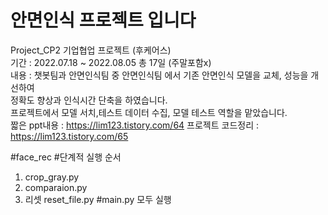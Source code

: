 # 안면인식 프로젝트 입니다
Project_CP2 기업협업 프로젝트 (후케어스)\
기간 : 2022.07.18 ~ 2022.08.05 총 17일 (주말포함x)\
내용 : 챗봇팀과 안면인식팀 중 안면인식팀 에서 기존 안면인식 모델을 교체, 성능을 개선하여\
정확도 향상과 인식시간 단축을 하였습니다.\
프로젝트에서 모델 서치,테스트 데이터 수집, 모델 테스트 역할을 맡았습니다.\
짧은 ppt내용 : https://lim123.tistory.com/64 
프로젝트 코드정리 : https://lim123.tistory.com/65

#face_rec
#단계적 실행 순서
1. crop_gray.py
2. comparaion.py
3. 리셋 reset_file.py
#main.py 모두 실행
